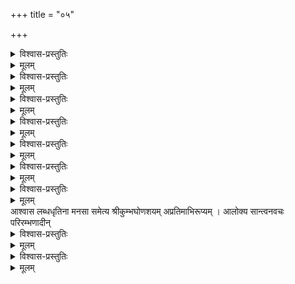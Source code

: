+++
title = "०५"

+++

<details><summary>विश्वास-प्रस्तुतिः</summary>

आद्ये मुनिः स शतकस्य तु पञ्चमस्य  
श्रेयः स्वकीयहितबोधनम् ईक्षमाणः।  
एतद्विरोधि बहुलस्य ममात्र हेतुः  
शौरेः कृपैव महतीति शशंस भूयः ॥ ५–१ ॥
</details>

<details><summary>मूलम्</summary>

आद्ये मुनिः स शतकस्य तु पञ्चमस्य  
श्रेयः स्वकीयहितबोधनम् ईक्षमाणः।  
एतद्विरोधि बहुलस्य ममात्र हेतुः  
शौरेः कृपैव महतीति शशंस भूयः ॥ ५–१ ॥
</details>

<details><summary>विश्वास-प्रस्तुतिः</summary>

आत्मोपदेशविभवैः शमिताघबृन्दम्  
आरब्ध वैष्णवसमृद्धि समिध्यमानम् ।  
आलोकयन् क्षितितलं कलिनाप्यधृष्यम्  
आशास्त मङ्गलम् अमुष्य मुनिर् द्वितीये ॥ ५–२ ॥
</details>

<details><summary>मूलम्</summary>

आत्मोपदेशविभवैः शमिताघबृन्दम्  
आरब्ध वैष्णवसमृद्धि समिध्यमानम् ।  
आलोकयन् क्षितितलं कलिनाप्यधृष्यम्  
आशास्त मङ्गलम् अमुष्य मुनिर् द्वितीये ॥ ५–२ ॥
</details>

<details><summary>विश्वास-प्रस्तुतिः</summary>

पूर्वानुसम्हित मनोहर शौरिमूर्तेः  
संश्लेषलोलहृदयस् तदलाभखिन्नः ।  
लाभे स्वयत्नमपि कर्तुम् इयेष दुःखात्  
भार्यादशां च परिगृह्य मुनिस् तृतीये ॥ ५–३ ॥
</details>

<details><summary>मूलम्</summary>

पूर्वानुसम्हित मनोहर शौरिमूर्तेः  
संश्लेषलोलहृदयस् तदलाभखिन्नः ।  
लाभे स्वयत्नमपि कर्तुम् इयेष दुःखात्  
भार्यादशां च परिगृह्य मुनिस् तृतीये ॥ ५–३ ॥
</details>

<details><summary>विश्वास-प्रस्तुतिः</summary>

तां च त्वरां विदधती सकलेन्द्रियाणाम्  
आच्छादिका सविधगांश्च विसञ्ज्ञयन्ती ।  
वेलातिगा विरहिणीत्व जुषो मुनेस्तु  
मोहाह्वया रजनिर्अभ्युदिता चतुर्थे ॥ ५–४ ॥
</details>

<details><summary>मूलम्</summary>

तां च त्वरां विदधती सकलेन्द्रियाणाम्  
आच्छादिका सविधगांश्च विसञ्ज्ञयन्ती ।  
वेलातिगा विरहिणीत्व जुषो मुनेस्तु  
मोहाह्वया रजनिर्अभ्युदिता चतुर्थे ॥ ५–४ ॥
</details>

<details><summary>विश्वास-प्रस्तुतिः</summary>

तादृक् स्वमोहगलने सति भावनायाः  
भूम्ना हरेर्अवयवाभरणादिदृष्ट्या ।  
प्रत्यक्षतस् तदनुभूत्यानवाप्तितश्च  
प्रीत्या शुचा मुनिरयुज्यत पञ्चमे सः ॥ ५–५ ॥
</details>

<details><summary>मूलम्</summary>

तादृक् स्वमोहगलने सति भावनायाः  
भूम्ना हरेर्अवयवाभरणादिदृष्ट्या ।  
प्रत्यक्षतस् तदनुभूत्यानवाप्तितश्च  
प्रीत्या शुचा मुनिरयुज्यत पञ्चमे सः ॥ ५–५ ॥
</details>

<details><summary>विश्वास-प्रस्तुतिः</summary>

शोकं च तम् परिजिहीर्षुः इवाखिलानां  
सर्गादि कर्तुर्अनुकाररसेन शौरेः ।  
तस्य प्रवृत्तिर्अखिलाचरिता मयेति  
तद्भावभावितमनाः मुनिराह षष्ठे ॥ ५–६ ॥
</details>

<details><summary>मूलम्</summary>

शोकं च तम् परिजिहीर्षुः इवाखिलानां  
सर्गादि कर्तुर्अनुकाररसेन शौरेः ।  
तस्य प्रवृत्तिर्अखिलाचरिता मयेति  
तद्भावभावितमनाः मुनिराह षष्ठे ॥ ५–६ ॥
</details>


<details><summary>विश्वास-प्रस्तुतिः</summary>

एवं च सो ऽनधिगताभिमतस् तदाप्तौ  
नारायणात् इतरसाधनशून्यतां स्वाम् ।  
तस्मै निवेद्य तदुपायधियैव किञ्चित्  
आश्वस्तवान् अथ मुनिः किल सप्तमेन ॥ ५–७ ॥
</details>

<details><summary>मूलम्</summary>

एवं च सो ऽनधिगताभिमतस् तदाप्तौ  
नारायणात् इतरसाधनशून्यतां स्वाम् ।  
तस्मै निवेद्य तदुपायधियैव किञ्चित्  
आश्वस्तवान् अथ मुनिः किल सप्तमेन ॥ ५–७ ॥
</details>
आश्वास लब्धधृतिना मनसा समेत्य  
श्रीकुम्भघोणशयम् अप्रतिमाभिरूप्यम् ।  
आलोक्य सान्त्वनवचः परिरम्भणादीन्  


<details><summary>विश्वास-प्रस्तुतिः</summary>

अप्राप्तवान् मुनिर्अखिद्यत सोऽष्टमेन ॥ ५–८ ॥  
अन्यम् मुनिः प्रतिहतस् तत एव खेदात्  
गन्तुम् प्रवृत्तमनसापि तु दिव्यदेशम् ।  
तद्भोग्यताम् अभिदधत् तदधीशपादौ  
यायां कदा इत्यकथयत् नवमे सदैन्यम्॥ ५–९ ॥
</details>

<details><summary>मूलम्</summary>

अप्राप्तवान् मुनिर्अखिद्यत सोऽष्टमेन ॥ ५–८ ॥  
अन्यम् मुनिः प्रतिहतस् तत एव खेदात्  
गन्तुम् प्रवृत्तमनसापि तु दिव्यदेशम् ।  
तद्भोग्यताम् अभिदधत् तदधीशपादौ  
यायां कदा इत्यकथयत् नवमे सदैन्यम्॥ ५–९ ॥
</details>

<details><summary>विश्वास-प्रस्तुतिः</summary>

आर्चां च मौननियताम् अपहाय शौरेः  
आलापभोग्यविभवे पुनरागतोऽसौ ।  
चित्तस्य तद्गुणगणस्मरणे निजस्य  
शैथिल्यविघ्नशमनं तम् अयाचतन्त्ये ॥ ५–१० ॥
</details>

<details><summary>मूलम्</summary>

आर्चां च मौननियताम् अपहाय शौरेः  
आलापभोग्यविभवे पुनरागतोऽसौ ।  
चित्तस्य तद्गुणगणस्मरणे निजस्य  
शैथिल्यविघ्नशमनं तम् अयाचतन्त्ये ॥ ५–१० ॥
</details>
